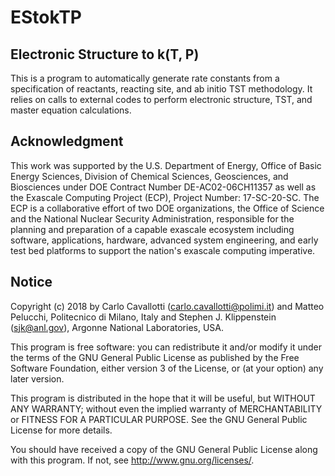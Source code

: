 # EStokTP 
## Electronic Structure to k(T, P) 

This is a program to automatically generate rate constants from a specification of 
reactants, reacting site, and ab initio TST methodology. It relies on calls to 
external codes to perform electronic structure, TST, and master equation calculations.

## Acknowledgment

This work was supported by the U.S. Department of Energy, Office of Basic Energy
Sciences, Division of Chemical Sciences, Geosciences, and Biosciences under DOE
Contract Number DE-AC02-06CH11357 as well as the Exascale Computing Project
(ECP), Project Number: 17-SC-20-SC.  The ECP is a collaborative effort of two
DOE organizations, the Office of Science and the National Nuclear Security
Administration, responsible for the planning and preparation of a capable
exascale ecosystem including software, applications, hardware, advanced system
engineering, and early test bed platforms to support the nation's exascale
computing imperative. 

## Notice

Copyright (c) 2018 by Carlo Cavallotti (carlo.cavallotti@polimi.it) and Matteo
Pelucchi, Politecnico di Milano, Italy and Stephen J. Klippenstein
(sjk@anl.gov), Argonne National Laboratories, USA.

This program is free software: you can redistribute it and/or modify
it under the terms of the GNU General Public License as published by
the Free Software Foundation, either version 3 of the License, or
(at your option) any later version.

This program is distributed in the hope that it will be useful,
but WITHOUT ANY WARRANTY; without even the implied warranty of
MERCHANTABILITY or FITNESS FOR A PARTICULAR PURPOSE.  See the
GNU General Public License for more details.

You should have received a copy of the GNU General Public License
along with this program.  If not, see <http://www.gnu.org/licenses/>.
